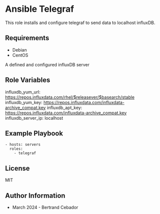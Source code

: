 Ansible Telegraf
=========

This role installs and configure telegraf to send data to localhost influxDB.

Requirements
------------

* Debian
* CentOS

A defined and configured influxDB server

Role Variables
--------------

influxdb_yum_url: https://repos.influxdata.com/rhel/$releasever/$basearch/stable
influxdb_yum_key: https://repos.influxdata.com/influxdata-archive_compat.key
influxdb_apt_key: https://repos.influxdata.com/influxdata-archive_compat.key
influxdb_server_ip: localhost

Example Playbook
----------------

```
- hosts: servers
  roles:
    - telegraf
```

License
-------

MIT

Author Information
------------------

* March 2024 - Bertrand Cebador
